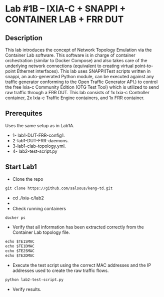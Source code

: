 
# Lab #1B – IXIA-C + SNAPPI + CONTAINER LAB + FRR DUT

## Description
This lab introduces the concept of Network Topology Emulation via the Container Lab software. This software is in charge of container orchestration (similar to Docker Compose) and also takes care of the underlying network connections (equivalent to creating virtual point-to-point Ethernet interfaces).
This lab uses SNAPPI(Test scripts written in snappi, an auto-generated Python module, can be executed against any traffic generator conforming to the Open Traffic Generator API.) to control the free Ixia-c Community Edition (OTG Test Tool) which is utilized to send raw traffic through a FRR DUT. This lab consists of 1x Ixia-c Controller container, 2x Ixia-c Traffic Engine containers, and 1x FRR container.


## Prerequites 
Uses the same setup as in Lab1A.
- 1- lab1-DUT-FRR-config1.
- 2-lab1-DUT-FRR-daemons.
- 3-lab1-clab-topology.yml.
- 4- lab2-test-script.py

## Start Lab1
- Clone the repo
```html
git clone https://github.com/salsous/keng-td.git
``` 
- cd ./ixia-c/lab2
- 
- Check running containers
```html
docker ps
```
- Verify that all information has been extracted correctly from the Container Lab topology file.
```html
echo $TE1SMAC
echo $TE1DMAC
echo $TE2SMAC
echo $TE2DMAC
``` 
- Execute the test script using the correct MAC addresses and the IP addresses used to create the raw traffic flows.
```html
python lab2-test-script.py
``` 
- Verify results.
